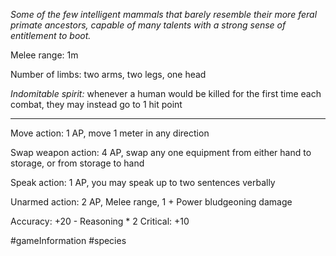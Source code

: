 *Some of the few intelligent mammals that barely resemble their more feral primate ancestors, capable of many talents with a strong sense of entitlement to boot.*

Melee range: 1m

Number of limbs: two arms, two legs, one head

*Indomitable spirit:* whenever a human would be killed for the first time each combat, they may instead go to 1 hit point

---

Move action: 1 AP, move 1 meter in any direction

Swap weapon action: 4 AP, swap any one equipment from either hand to storage, or from storage to hand

Speak action: 1 AP, you may speak up to two sentences verbally

Unarmed action: 2 AP, Melee range, 1 + Power bludgeoning damage

Accuracy: +20 - Reasoning * 2
Critical: +10

#gameInformation #species